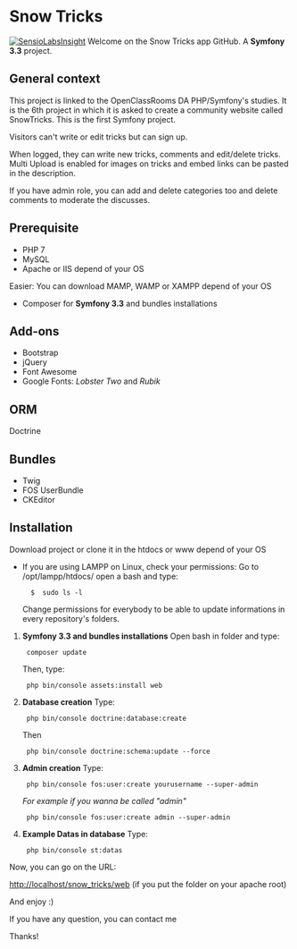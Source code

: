 # Snow Tricks

[![SensioLabsInsight](https://insight.sensiolabs.com/projects/40d805a5-a174-476f-9ec6-2447ccdb5623/big.png)](https://insight.sensiolabs.com/projects/40d805a5-a174-476f-9ec6-2447ccdb5623)
Welcome on the Snow Tricks app GitHub. A **Symfony 3.3** project.

## General context

This project is linked to the OpenClassRooms DA PHP/Symfony's studies. It is the 6th project in which it is asked to create a community website called SnowTricks. This is the first Symfony project.

Visitors can't write or edit tricks but can sign up.

When logged, they can write new tricks, comments and edit/delete tricks. Multi Upload is enabled for images on tricks and embed links can be pasted in the description.

If you have admin role, you can add and delete categories too and delete comments to moderate the discusses.

## Prerequisite

* PHP 7
* MySQL
* Apache or IIS depend of your OS

Easier: You can download MAMP, WAMP or XAMPP depend of your OS
* Composer for **Symfony 3.3** and bundles installations

## Add-ons

* Bootstrap
* jQuery
* Font Awesome
* Google Fonts: *Lobster Two* and *Rubik*

## ORM
Doctrine

## Bundles

* Twig
* FOS UserBundle
* CKEditor

## Installation

Download project or clone it in the htdocs or www depend of your OS

* If you are using LAMPP on Linux, check your permissions: Go to /opt/lampp/htdocs/ open a bash and type:

        $  sudo ls -l
    Change permissions for everybody to be able to update informations in every repository's folders.

1. **Symfony 3.3 and bundles installations** Open bash in folder and type:

        composer update
        
    Then, type:
        
        php bin/console assets:install web
        
2. **Database creation** Type:

        php bin/console doctrine:database:create
        
    Then
    
        php bin/console doctrine:schema:update --force
        
3. **Admin creation** Type:

        php bin/console fos:user:create yourusername --super-admin
        
    *For example if you wanna be called "admin"*
    
        php bin/console fos:user:create admin --super-admin
        
4. **Example Datas in database** Type:

        php bin/console st:datas

Now, you can go on the URL:

[http://localhost/snow_tricks/web](http://localhost/snow_tricks/web) (if you put the folder on your apache root)

And enjoy :)

If you have any question, you can contact me

Thanks!